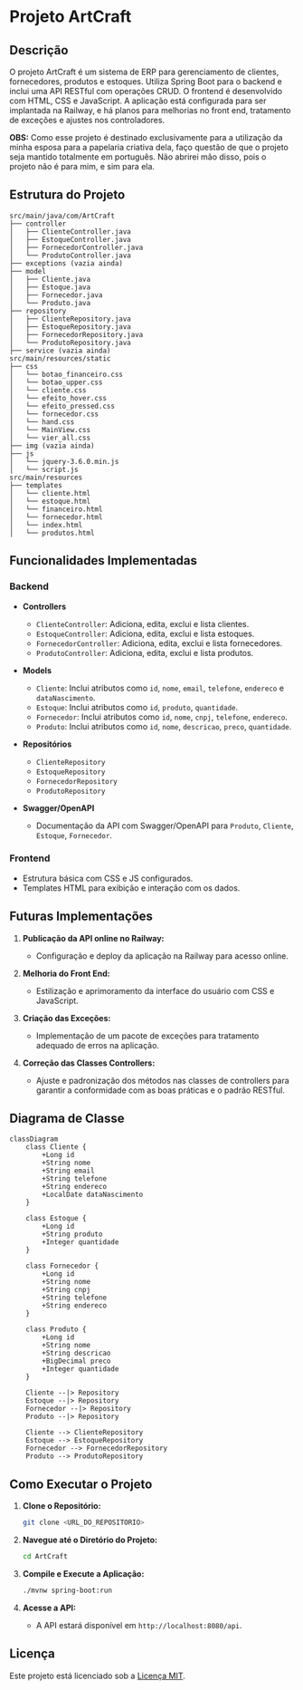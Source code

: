 # Projeto ArtCraft

## Descrição

O projeto ArtCraft é um sistema de ERP para gerenciamento de clientes, fornecedores, produtos e estoques. Utiliza Spring
Boot para o backend e inclui uma API RESTful com operações CRUD. O frontend é desenvolvido com HTML, CSS e JavaScript. A
aplicação está configurada para ser implantada na Railway, e há planos para melhorias no front end, tratamento de
exceções e ajustes nos controladores.

**OBS:** Como esse projeto é destinado exclusivamente para a utilização da minha esposa para a papelaria criativa dela,
faço questão de que o projeto seja mantido totalmente em português. Não abrirei mão disso, pois o projeto não é para
mim, e sim para ela.

## Estrutura do Projeto

```
src/main/java/com/ArtCraft
├── controller
│   ├── ClienteController.java
│   ├── EstoqueController.java
│   ├── FornecedorController.java
│   └── ProdutoController.java
├── exceptions (vazia ainda)
├── model
│   ├── Cliente.java
│   ├── Estoque.java
│   ├── Fornecedor.java
│   └── Produto.java
├── repository
│   ├── ClienteRepository.java
│   ├── EstoqueRepository.java
│   ├── FornecedorRepository.java
│   └── ProdutoRepository.java
├── service (vazia ainda)
src/main/resources/static
├── css
│   └── botao_financeiro.css
│   └── botao_upper.css
│   └── cliente.css
│   └── efeito_hover.css
│   └── efeito_pressed.css
│   └── fornecedor.css
│   └── hand.css
│   └── MainView.css
│   └── vier_all.css
├── img (vazia ainda)
├── js
│   └── jquery-3.6.0.min.js
│   └── script.js
src/main/resources
├── templates
│   └── cliente.html
│   └── estoque.html
│   └── financeiro.html
│   └── fornecedor.html
│   └── index.html
│   └── produtos.html
```

## Funcionalidades Implementadas

### Backend

- **Controllers**
    - `ClienteController`: Adiciona, edita, exclui e lista clientes.
    - `EstoqueController`: Adiciona, edita, exclui e lista estoques.
    - `FornecedorController`: Adiciona, edita, exclui e lista fornecedores.
    - `ProdutoController`: Adiciona, edita, exclui e lista produtos.

- **Models**
    - `Cliente`: Inclui atributos como `id`, `nome`, `email`, `telefone`, `endereco` e `dataNascimento`.
    - `Estoque`: Inclui atributos como `id`, `produto`, `quantidade`.
    - `Fornecedor`: Inclui atributos como `id`, `nome`, `cnpj`, `telefone`, `endereco`.
    - `Produto`: Inclui atributos como `id`, `nome`, `descricao`, `preco`, `quantidade`.

- **Repositórios**
    - `ClienteRepository`
    - `EstoqueRepository`
    - `FornecedorRepository`
    - `ProdutoRepository`

- **Swagger/OpenAPI**
    - Documentação da API com Swagger/OpenAPI para `Produto`, `Cliente`, `Estoque`, `Fornecedor`.

### Frontend

- Estrutura básica com CSS e JS configurados.
- Templates HTML para exibição e interação com os dados.

## Futuras Implementações

1. **Publicação da API online no Railway:**
    - Configuração e deploy da aplicação na Railway para acesso online.

2. **Melhoria do Front End:**
    - Estilização e aprimoramento da interface do usuário com CSS e JavaScript.

3. **Criação das Exceções:**
    - Implementação de um pacote de exceções para tratamento adequado de erros na aplicação.

4. **Correção das Classes Controllers:**
    - Ajuste e padronização dos métodos nas classes de controllers para garantir a conformidade com as boas práticas e o
      padrão RESTful.

## Diagrama de Classe

```mermaid
classDiagram
    class Cliente {
        +Long id
        +String nome
        +String email
        +String telefone
        +String endereco
        +LocalDate dataNascimento
    }

    class Estoque {
        +Long id
        +String produto
        +Integer quantidade
    }

    class Fornecedor {
        +Long id
        +String nome
        +String cnpj
        +String telefone
        +String endereco
    }

    class Produto {
        +Long id
        +String nome
        +String descricao
        +BigDecimal preco
        +Integer quantidade
    }

    Cliente --|> Repository
    Estoque --|> Repository
    Fornecedor --|> Repository
    Produto --|> Repository

    Cliente --> ClienteRepository
    Estoque --> EstoqueRepository
    Fornecedor --> FornecedorRepository
    Produto --> ProdutoRepository
```

## Como Executar o Projeto

1. **Clone o Repositório:**

   ```bash
   git clone <URL_DO_REPOSITORIO>
   ```

2. **Navegue até o Diretório do Projeto:**

   ```bash
   cd ArtCraft
   ```

3. **Compile e Execute a Aplicação:**

   ```bash
   ./mvnw spring-boot:run
   ```

4. **Acesse a API:**
    - A API estará disponível em `http://localhost:8080/api`.

## Licença

Este projeto está licenciado sob a [Licença MIT](LICENSE).
